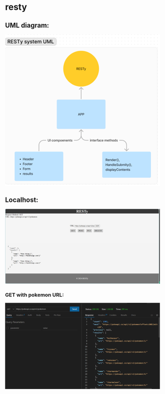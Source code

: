 # resty

## UML diagram:
![alt text](img/image.png)

## Localhost: 
![alt text](img/localhost.png)

### GET with pokemon URL: 
![alt text](img/image-1.png)